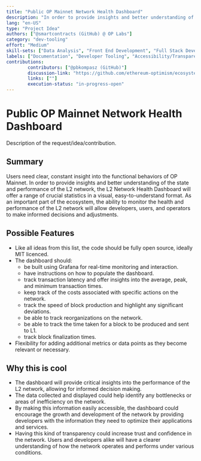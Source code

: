 ```yaml
---
title: "Public OP Mainnet Network Health Dashboard"
description: "In order to provide insights and better understanding of the state and performance of the L2 network, the L2 Network Health Dashboard will offer a range of crucial statistics in a visual, easy-to-understand format."
lang: "en-US"
type: "Project Idea"
authors: ["@smartcontracts (GitHub) @ OP Labs"]
category: "dev-tooling"
effort: "Medium"
skill-sets: ["Data Analysis", "Front End Development", "Full Stack Development"]
labels: ["Documentation", "Developer Tooling", "Accessibility/Transparency"]
contributions: 
        contributors: ["@pbkompasz (GitHub)"]
        discussion-link: "https://github.com/ethereum-optimism/ecosystem-contributions/discussions/253"
        links: [""]
        execution-status: "in-progress-open"
---
```


# Public OP Mainnet Network Health Dashboard

Description of the request/idea/contribution. 

## Summary

Users need clear, constant insight into the functional behaviors of OP Mainnet. In order to provide insights and better understanding of the state and performance of the L2 network, the L2 Network Health Dashboard will offer a range of crucial statistics in a visual, easy-to-understand format. As an important part of the ecosystem, the ability to monitor the health and performance of the L2 network will allow developers, users, and operators to make informed decisions and adjustments.

## Possible Features 

- Like all ideas from this list, the code should be fully open source, ideally MIT licenced. 
- The dashboard should:
    - be built using Grafana for real-time monitoring and interaction.
    - have instructions on how to populate the dashboard.
    - track transaction latency and offer insights into the average, peak, and minimum transaction times.
    - keep track of the costs associated with specific actions on the network.
    - track the speed of block production and highlight any significant deviations.
    - be able to track reorganizations on the network.
    - be able to track the time taken for a block to be produced and sent to L1.
    - track block finalization times.
- Flexibility for adding additional metrics or data points as they become relevant or necessary.

## Why this is cool 

- The dashboard will provide critical insights into the performance of the L2 network, allowing for informed decision making.
- The data collected and displayed could help identify any bottlenecks or areas of inefficiency on the network.
- By making this information easily accessible, the dashboard could encourage the growth and development of the network by providing developers with the information they need to optimize their applications and services.
- Having this kind of transparency could increase trust and confidence in the network. Users and developers alike will have a clearer understanding of how the network operates and performs under various conditions.

